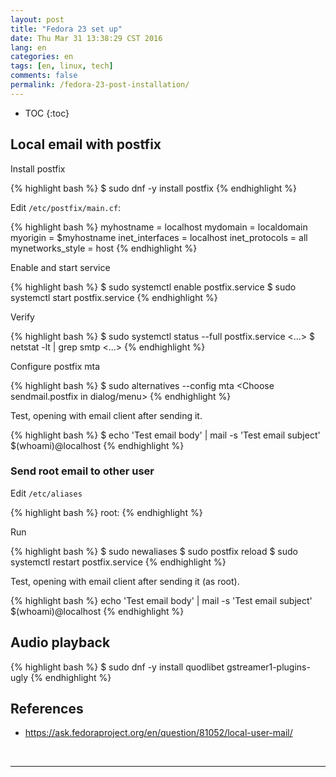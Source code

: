 ```yaml
---
layout: post
title: "Fedora 23 set up"
date: Thu Mar 31 13:38:29 CST 2016
lang: en
categories: en
tags: [en, linux, tech]
comments: false
permalink: /fedora-23-post-installation/
---
```


* TOC
{:toc}

## Local email with postfix

Install postfix

{% highlight bash %}
$ sudo dnf -y install postfix
{% endhighlight %}

Edit `/etc/postfix/main.cf`:

{% highlight bash %}
myhostname = localhost
mydomain = localdomain
myorigin = $myhostname
inet_interfaces = localhost
inet_protocols = all
mynetworks_style = host
{% endhighlight %}

Enable and start service

{% highlight bash %}
$ sudo systemctl enable postfix.service
$ sudo systemctl start postfix.service
{% endhighlight %}

Verify

{% highlight bash %}
$ sudo systemctl status --full postfix.service
<...>
$ netstat -lt | grep smtp
<...>
{% endhighlight %}

Configure postfix mta

{% highlight bash %}
$ sudo alternatives --config mta
<Choose sendmail.postfix in dialog/menu>
{% endhighlight %}

Test, opening with email client after sending it.

{% highlight bash %}
$ echo 'Test email body' | mail -s 'Test email subject' $(whoami)@localhost
{% endhighlight %}

### Send root email to other user

Edit `/etc/aliases`

{% highlight bash %}
root:   <your username>
{% endhighlight %}

Run

{% highlight bash %}
$ sudo newaliases
$ sudo postfix reload
$ sudo systemctl restart postfix.service
{% endhighlight %}

Test, opening with email client after sending it (as root).

{% highlight bash %}
echo 'Test email body' | mail -s 'Test email subject' $(whoami)@localhost
{% endhighlight %}

## Audio playback

{% highlight bash %}
$ sudo dnf -y install quodlibet gstreamer1-plugins-ugly
{% endhighlight %}

## References

- <https://ask.fedoraproject.org/en/question/81052/local-user-mail/>


<br/>

---
